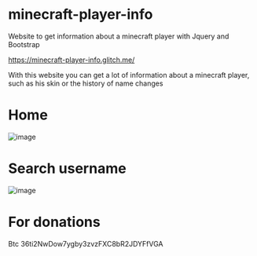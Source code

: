 # minecraft-player-info

Website to get information about a minecraft player with Jquery and Bootstrap

https://minecraft-player-info.glitch.me/

With this website you can get a lot of information about a minecraft player, such as his skin or the history of name changes
# Home
![image](https://user-images.githubusercontent.com/62654448/138551860-7c4c44d7-2647-496f-ac5b-6c3304724eab.png)
# Search username
![image](https://user-images.githubusercontent.com/62654448/138551856-66d998d3-9ecb-41a6-bc9d-229b1a49127e.png)

# For donations
Btc 36ti2NwDow7ygby3zvzFXC8bR2JDYFfVGA
